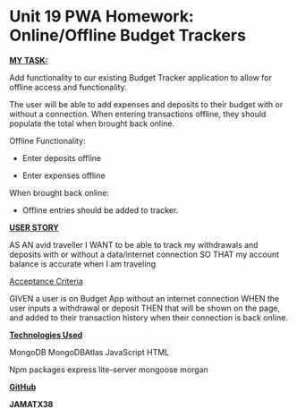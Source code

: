 # Unit 19 PWA Homework: Online/Offline Budget Trackers

**<span style="text-decoration:underline;">MY TASK:</span>**

Add functionality to our existing Budget Tracker application to allow for offline access and functionality.

The user will be able to add expenses and deposits to their budget with or without a connection. When entering transactions offline, they should populate the total when brought back online.

Offline Functionality:

  * Enter deposits offline

  * Enter expenses offline

When brought back online:

  * Offline entries should be added to tracker.

**<span style="text-decoration:underline;">USER STORY</span>**

AS AN avid traveller
I WANT to be able to track my withdrawals and deposits with or without a data/internet connection
SO THAT my account balance is accurate when I am traveling


<span style="text-decoration:underline;">Acceptance Criteria</span>

GIVEN a user is on Budget App without an internet connection
WHEN the user inputs a withdrawal or deposit
THEN that will be shown on the page, and added to their transaction history when their connection is back online.



**<span style="text-decoration:underline;">Technologies Used</span>**

MongoDB
MongoDBAtlas
JavaScript
HTML

Npm packages
express
lite-server
mongoose
morgan

**<span style="text-decoration:underline;">GitHub </span>**

**JAMATX38**
